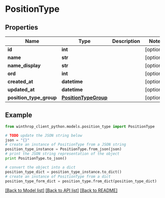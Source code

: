 # PositionType


## Properties

Name | Type | Description | Notes
------------ | ------------- | ------------- | -------------
**id** | **int** |  | [optional] 
**name** | **str** |  | [optional] 
**name_display** | **str** |  | [optional] 
**ord** | **int** |  | [optional] 
**created_at** | **datetime** |  | [optional] 
**updated_at** | **datetime** |  | [optional] 
**position_type_group** | [**PositionTypeGroup**](PositionTypeGroup.md) |  | [optional] 

## Example

```python
from winthrop_client_python.models.position_type import PositionType

# TODO update the JSON string below
json = "{}"
# create an instance of PositionType from a JSON string
position_type_instance = PositionType.from_json(json)
# print the JSON string representation of the object
print PositionType.to_json()

# convert the object into a dict
position_type_dict = position_type_instance.to_dict()
# create an instance of PositionType from a dict
position_type_form_dict = position_type.from_dict(position_type_dict)
```
[[Back to Model list]](../README.md#documentation-for-models) [[Back to API list]](../README.md#documentation-for-api-endpoints) [[Back to README]](../README.md)


